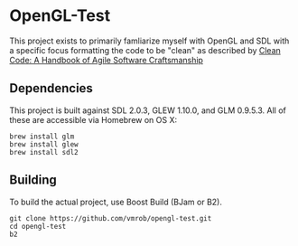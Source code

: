 OpenGL-Test
===========

This project exists to primarily famliarize myself with OpenGL and SDL with a specific focus formatting the code to be "clean" as described by [Clean Code: A Handbook of Agile Software Craftsmanship](http://www.amazon.com/Clean-Code-Handbook-Software-Craftsmanship/dp/0132350882)

Dependencies
------------

This project is built against SDL 2.0.3, GLEW 1.10.0, and GLM 0.9.5.3. All of these are accessible via Homebrew on OS X:

    brew install glm
    brew install glew
    brew install sdl2

Building
--------

To build the actual project, use Boost Build (BJam or B2).

    git clone https://github.com/vmrob/opengl-test.git
    cd opengl-test
    b2
